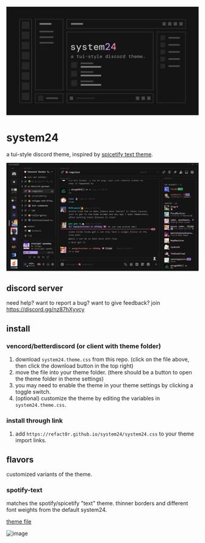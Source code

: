 ![preivew](/assets/preview.png)

# system24

a tui-style discord theme, inspired by [spicetify text theme](https://github.com/spicetify/spicetify-themes/tree/master/text).

![screenshot](/assets/screenshot3.png)

## discord server

need help? want to report a bug? want to give feedback? join <https://discord.gg/nz87hXyvcy>

## install

### vencord/betterdiscord (or client with theme folder)

1. download `system24.theme.css` from this repo. (click on the file above, then click the download button in the top right)
2. move the file into your theme folder. (there should be a button to open the theme folder in theme settings)
3. you may need to enable the theme in your theme settings by clicking a toggle switch.
4. (optional) customize the theme by editing the variables in `system24.theme.css`.

### install through link

1. add `https://refact0r.github.io/system24/system24.css` to your theme import links.

## flavors

customized variants of the theme.

### spotify-text

matches the spotify/spicetify "text" theme. thinner borders and different font weights from the default system24.

[theme file](https://github.com/refact0r/system24/blob/master/flavors/spotify-text.theme.css)

![image](https://github.com/user-attachments/assets/f459f9fc-7b6c-4e9d-a8c9-4adefb0be417)
